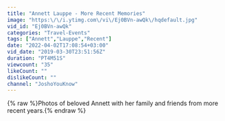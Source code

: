 ```yaml
---
title: "Annett Lauppe - More Recent Memories"
image: "https:\/\/i.ytimg.com\/vi\/Ej0BVn-awQk\/hqdefault.jpg"
vid_id: "Ej0BVn-awQk"
categories: "Travel-Events"
tags: ["Annett","Lauppe","Recent"]
date: "2022-04-02T17:08:54+03:00"
vid_date: "2019-03-30T23:51:56Z"
duration: "PT4M51S"
viewcount: "35"
likeCount: ""
dislikeCount: ""
channel: "JoshoYouKnow"
---
```

{% raw %}Photos of beloved Annett with her family and friends from more recent years.{% endraw %}
